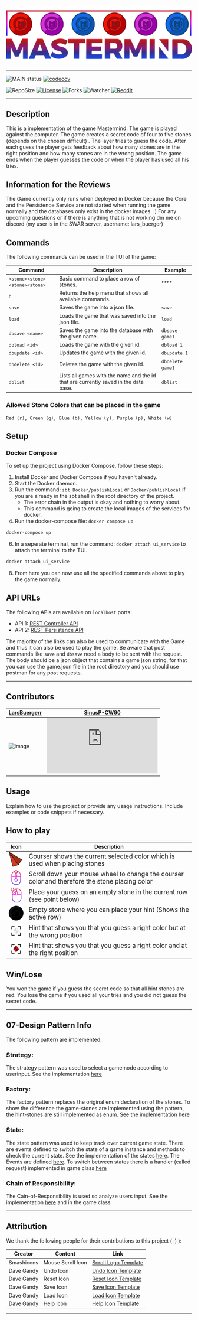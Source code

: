 ![bannerImage](src/main/resources/mastermind_git_header.png)

---

![MAIN status](https://github.com/LarsBuergerr/mastermind/actions/workflows/codecov.yml/badge.svg)
[![codecov](https://codecov.io/gh/LarsBuergerr/mastermind/branch/master/graph/badge.svg?token=PUIFJ9PH30)](https://codecov.io/gh/LarsBuergerr/mastermind/tree/master)


![RepoSize](https://img.shields.io/github/repo-size/LarsBuergerr/mastermind)
[![License](https://img.shields.io/github/license/LarsBuergerr/mastermind?color=green)](https://cdn130.picsart.com/272563229032201.jpg?r1024x1024)
![Forks](https://img.shields.io/github/forks/LarsBuergerr/mastermind?color=green&style=social)
![Watcher](https://img.shields.io/github/watchers/LarsBuergerr/mastermind?style=social)
[![Reddit](https://img.shields.io/reddit/subreddit-subscribers/ich_iel?color=green&style=social)](https://www.reddit.com/r/ich_iel/comments/aje7qh/ich_iel/)

---

## Description

This is a implementation of the game Mastermind. The game is played against the computer. The game creates a secret code of four to five stones (depends on the chosen difficult) . The layer tries to guess the code. After each guess the player gets feedback about how many stones are in the right position and how many stones are in the wrong position. The game ends when the player guesses the code or when the player has used all his tries.


## Information for the Reviews

The Game currently only runs when deployed in Docker because the Core and the Persistence Service are not started when running the game normally and the databases only exist in the docker images. :)
For any upcoming questions or if there is anything that is not working dm me on discord (my user is in the SWAR server, username: lars_buerger)

## Commands

The following commands can be used in the TUI of the game:

| Command | Description | Example |
|---------|-------------|---------|
| `<stone><stone><stone><stone>` | Basic command to place a row of stones. | `rrrr` |
| `h` | Returns the help menu that shows all available commands. | 
| `save` | Saves the game into a json file. | `save` |
| `load` | Loads the game that was saved into the json file. | `load` |
| `dbsave <name>` | Saves the game into the database with the given name. | `dbsave game1` |
| `dbload <id>` | Loads the game with the given id. | `dbload 1` |
| `dbupdate <id>` | Updates the game with the given id. | `dbupdate 1` |
| `dbdelete <id>` | Deletes the game with the given id. | `dbdelete game1` |
| `dblist` | Lists all games with the name and the id that are currently saved in the data base. | `dblist` |


### Allowed Stone Colors that can be placed in the game

    Red (r), Green (g), Blue (b), Yellow (y), Purple (p), White (w)

## Setup

### Docker Compose

To set up the project using Docker Compose, follow these steps:

1. Install Docker and Docker Compose if you haven't already.
2. Start the Docker daemon.
3. Run the command: `sbt Docker/publishLocal` or `Docker/publishLocal` if you are already in the sbt shell in the root directory of the project.
    - The error chain in the output is okay and nothing to worry about.
    - This command is going to create the local images of the services for docker.
5. Run the docker-compose file: `docker-compose up`
```bash 
docker-compose up 
``` 
6. In a seperate terminal, run the command: `docker attach ui_service` to attach the terminal to the TUI.
```bash 
docker attach ui_service
``` 
8. From here you can now use all the specified commands above to play the game normally.


## API URLs

The following APIs are available on `localhost` ports:

- API 1: [REST Controller API](http://localhost:8080)
- API 2: [REST Persistence API](http://localhost:8081)

The majority of the links can also be used to communicate with the Game and thus it can also be used to play the game.
Be aware that post commands like `save` and `dbsave` need a body to be sent with the request. The body should be a json object that contains a game json string, for that you can use the game.json file in the root directory and you should use postman for any post requests.

---

## Contributors
| [LarsBuergerr](https://github.com/LarsBuergerr)  | [SinusP-CW90](https://github.com/SinusP-CW90) |
|---|---|
| ![image](https://github-readme-streak-stats.herokuapp.com/?user=LarsBuergerr) | ![image](https://github-readme-streak-stats.herokuapp.com/demo/preview.php?user=SinusP-CW90&theme=dark)  |


## Usage

Explain how to use the project or provide any usage instructions. Include examples or code snippets if necessary.


## How to play
| Icon | Description               |
|-----------------|--------------------------------|
| <img src="src/main/resources/coursers/courser_R.png" style="width:50px;"/> | <span style="font-size:larger;">Courser shows the current selected color which is used when placing stones</span> |
| <img src="src/main/resources/info/scroll.png" style="width:50px;"/> | <span style="font-size:larger;">Scroll down your mouse wheel to change the courser color and therefore the stone placing color</span> |
| <img src="src/main/resources/info/left-click.png" style="width:50px;"/> | <span style="font-size:larger;">Place your guess on an empty stone in the current row (see point below)</span> |
| <img src="src/main/resources/stones/stone_A.png" style="width:50px;"/> | <span style="font-size:larger;">Empty stone where you can place your hint (Shows the active row)</span> |
| <img src="src/main/resources/hintstones/hstone_W.png" style="width:50px;"/> | <span style="font-size:larger;">Hint that shows you that you guess a right color but at the wrong position</span> |
| <img src="src/main/resources/hintstones/hstone_R.png" style="width:50px;"/> | <span style="font-size:larger;">Hint that shows you that you guess a right color and at the right position</span> |

## Win/Lose
You won the game if you guess the secret code so that all hint stones are red. 
You lose the game if you used all your tries and you did not guess the secret code.

---

<!--- BRANCH 07 ONLY --->
## 07-Design Pattern Info

The following pattern are implemented:
### Strategy:
The strategy pattern was used to select a gamemode according to userinput. See the implementation [here](https://github.com/LarsBuergerr/mastermind/blob/07-DesignPattern/src/main/scala/de/htwg/se/mastermind/util/GameMode.scala)

### Factory:
The factory pattern replaces the original enum declaration of the stones. To show the difference the game-stones are implemented using the pattern, the hint-stones are still implemented as enum. See the implementation [here](https://github.com/LarsBuergerr/mastermind/blob/07-DesignPattern/src/main/scala/de/htwg/se/mastermind/model/Stone.scala)

### State:
The state pattern was used to keep track over current game state. There are events defined to switch the state of a game instance and methods to check the current state. See the implementation of the states [here](https://github.com/LarsBuergerr/mastermind/blob/07-DesignPattern/src/main/scala/de/htwg/se/mastermind/model/State.scala). The Events are defined [here](https://github.com/LarsBuergerr/mastermind/blob/07-DesignPattern/src/main/scala/de/htwg/se/mastermind/util/Event.scala). To switch between states there is a handler (called request) implemented in game class [here](https://github.com/LarsBuergerr/mastermind/blob/07-DesignPattern/src/main/scala/de/htwg/se/mastermind/model/Game.scala)

### Chain of Responsibility:
The Cain-of-Responsibility is used so analyze users input. See the implementation [here](https://github.com/LarsBuergerr/mastermind/blob/07-DesignPattern/src/main/scala/de/htwg/se/mastermind/util/Request.scala) and in the game class


---      
      
## Attribution
We thank the following people for their contributions to this project ( :) ):

| Creator         | Content               | Link |
|-----------------|-----------------------|------------|
| Smashicons      | Mouse Scroll Icon     | [Scroll Logo Template](https://www.flaticon.com/free-icon/scroll_3646197?term=mouse%20wheel&related_id=3646197)      |
| Dave Gandy      | Undo Icon             | [Undo Icon Template](https://www.flaticon.com/free-icon/undo-arrow_25249?term=undo&page=1&position=6&origin=search&related_id=25249)|
| Dave Gandy      | Reset Icon            | [Reset Icon Template](https://www.flaticon.com/free-icon/refresh-page-option_25429?related_id=25429&origin=pack)|
| Dave Gandy      | Save Icon             | [Save Icon Template](https://www.flaticon.com/free-icon/save-file-option_25398?related_id=25398&origin=pack)|
| Dave Gandy      | Load Icon             | [Load Icon Template](https://www.flaticon.com/free-icon/open-folder-outline_25402?related_id=25402&origin=pack)|
| Dave Gandy      | Help Icon             | [Help Icon Template](https://www.flaticon.com/free-icon/question-sign_25333?related_id=25333&origin=pack)|

---      
